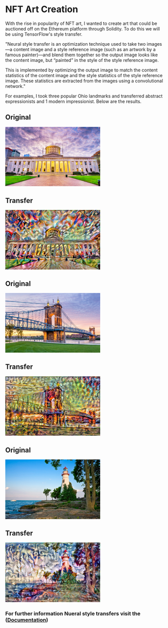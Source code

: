 # NFT Art Creation 

With the rise in popularity of NFT art, I wanted to create art that could be auctioned off on the Ethereum platform through Solidity. To do this we will be using TensorFlow's style transfer.

"Neural style transfer is an optimization technique used to take two images—a content image and a style reference image (such as an artwork by a famous painter)—and blend them together so the output image looks like the content image, but “painted” in the style of the style reference image.

This is implemented by optimizing the output image to match the content statistics of the content image and the style statistics of the style reference image. These statistics are extracted from the images using a convolutional network."

For examples, I took three popular Ohio landmarks and transferred abstract expressionists and 1 modern impressionist. Below are the results.

## Original 
<img src ="Photos/cbus.png" alt="photo" width="300"/>

## Transfer
<img src ="Photos/stylized-cbus.png" alt="nft" width="300"/>

## Original 
<img src ="Photos/cinci.png" alt="poto" width="300"/>

## Transfer
<img src ="Photos/stylized-bridge.png" alt="nft" width="300"/>

## Original 
<img src ="Photos/marblehead2.png" alt="photo" width="300"/>

## Transfer
<img src ="Photos/stylized-marblehead.png" alt="nft" width="300"/>

### For further information Nueral style transfers visit the ([Documentation](https://www.tensorflow.org/tutorials/generative/style_transfer))

